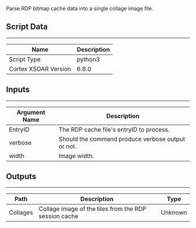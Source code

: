 Parse RDP bitmap cache data into a single collage image file.

## Script Data

---

| **Name** | **Description** |
| --- | --- |
| Script Type | python3 |
| Cortex XSOAR Version | 6.8.0 |

## Inputs

---

| **Argument Name** | **Description** |
| --- | --- |
| EntryID | The RDP cache file's entryID to process. |
| verbose | Should the command produce verbose output or not. |
| width | Image width. |

## Outputs

---

| **Path** | **Description** | **Type** |
| --- | --- | --- |
| Collages | Collage image of the tiles from the RDP session cache  | Unknown |
